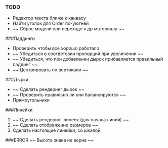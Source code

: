 ### TODO
- Редактор текста ближе к канвасу
- Найти уголок для Order по-уютней
- ~~ Сброс модели при переходе к др материалу ~~

###Паддинги
* Проверить чтобы все хорошо работало
* ~~ Убедиться в соответсвии пропорций при увеличении ~~
* ~~ Убедиться, что при добавлении дырок прибавляется правильный паддинг ~~
* ~~ Центрировать по вертикали ~~

###Дырки
+ ~~ Сделать рендеринг дырок ~~
+ ~~ Проверить правильно ли они балансируются ~~
+ Прямоугольники

###Линейки
1. ~~ Сделать рендеринг линеек (для начала линий) ~~
2. ~~ Сделать отображение размеров ~~
3. Сделать настоящие линейки, со шкалой.

###ERROR
~~ Высота знака не верна ~~